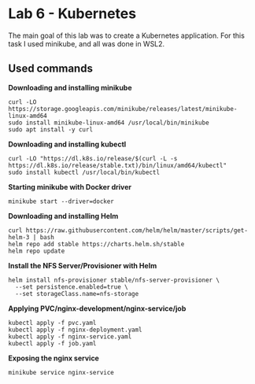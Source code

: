 # Lab 6 - Kubernetes
The main goal of this lab was to create a Kubernetes application. For this task I used minikube, and all was done in WSL2. 
## Used commands
**Downloading and installing minikube**
```
curl -LO https://storage.googleapis.com/minikube/releases/latest/minikube-linux-amd64
sudo install minikube-linux-amd64 /usr/local/bin/minikube
sudo apt install -y curl
```
**Downloading and installing kubectl**
```
curl -LO "https://dl.k8s.io/release/$(curl -L -s https://dl.k8s.io/release/stable.txt)/bin/linux/amd64/kubectl"
sudo install kubectl /usr/local/bin/kubectl
```
**Starting minikube with Docker driver**
```
minikube start --driver=docker
```
**Downloading and installing Helm**
```
curl https://raw.githubusercontent.com/helm/helm/master/scripts/get-helm-3 | bash
helm repo add stable https://charts.helm.sh/stable
helm repo update
```
**Install the NFS Server/Provisioner with Helm**
```
helm install nfs-provisioner stable/nfs-server-provisioner \
  --set persistence.enabled=true \
  --set storageClass.name=nfs-storage
```
**Applying PVC/nginx-development/nginx-service/job**
```
kubectl apply -f pvc.yaml
kubectl apply -f nginx-deployment.yaml
kubectl apply -f nginx-service.yaml
kubectl apply -f job.yaml
```
**Exposing the nginx service**
```
minikube service nginx-service
```
